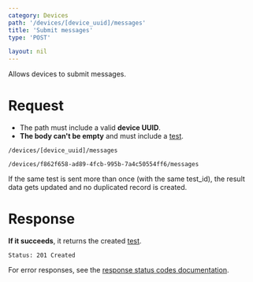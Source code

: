 ```yaml
---
category: Devices
path: '/devices/[device_uuid]/messages'
title: 'Submit messages'
type: 'POST'

layout: nil
---
```


Allows devices to submit messages.

# Request

* The path must include a valid **device UUID**.
* **The body can't be empty** and must include a [test](#/test-resource).

`/devices/[device_uuid]/messages`

`/devices/f862f658-ad89-4fcb-995b-7a4c50554ff6/messages`

If the same test is sent more than once (with the same test_id), the result data gets updated and no duplicated record is created.

# Response

**If it succeeds**, it returns the created [test](#/test-resource).

`Status: 201 Created`

For error responses, see the [response status codes documentation](#http-response-codes).
